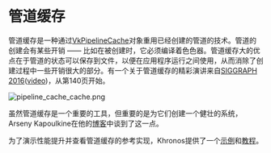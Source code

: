 # 管道缓存
管道缓存是一种通过[VkPipelineCache](https://www.khronos.org/registry/vulkan/specs/1.1/html/vkspec.html#VkPipelineCache)对象重用已经创建的管道的技术。管道的创建会有某些开销 —— 比如在被创建时，它必须编译着色色器。管道缓存大的优点在于管道的状态可以保存到文件，以便在应用程序运行之间使用，从而消除了创建过程中一些开销很大的部分。有一个关于管道缓存的精彩演讲来自[SIGGRAPH 2016](https://www.khronos.org/assets/uploads/developers/library/2016-siggraph/3D-BOF-SIGGRAPH_Jul16.pdf)([video](https://www.youtube.com/watch?v=owuJRPKIUAg&t=1045s))，从第140页开始。

![pipeline_cache_cache.png](../images/pipeline_cache_cache.png)

虽然管道缓存是一个重要的工具，但重要的是为它们创建一个健壮的系统，Arseny Kapoulkine在他的[博客](https://zeux.io/2019/07/17/serializing-pipeline-cache/)中谈到了这一点。

为了演示性能提升并查看管道缓存的参考实现，Khronos提供了一个[示例](https://github.com/KhronosGroup/Vulkan-Samples/tree/master/samples/performance/pipeline_cache)和[教程](https://github.com/KhronosGroup/Vulkan-Samples/blob/master/samples/performance/pipeline_cache/pipeline_cache_tutorial.md)。

